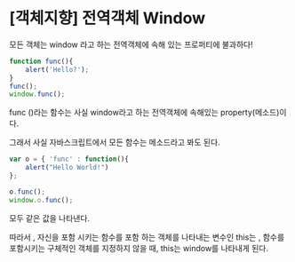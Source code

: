 # [객체지향] 전역객체 Window

모든 객체는 window 라고 하는 전역객체에 속해 있는 프로퍼티에 불과하다!



```javascript
function func(){
    alert('Hello?');    
}
func();
window.func();
```

func ()라는 함수는 사실 window라고 하는 전역객체에 속해있는 property(메소드)이다.

그래서 사실 자바스크립트에서 모든 함수는 메소드라고 봐도 된다.



```javascript
var o = { 'func' : function(){
    alert("Hello World!")
};

o.func();
window.o.func();
```

모두 같은 값을 나타낸다.



따라서 , 자신을 포함 시키는 함수를 포함 하는 객체를 나타내는 변수인 this는 , 함수를 포함시키는 구체적인 객체를 지정하지 않을 때, this는 window를 나타내게 된다.